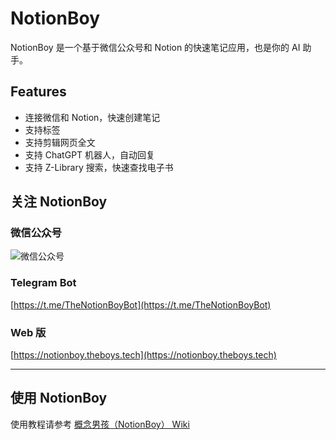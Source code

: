 # NotionBoy

NotionBoy 是一个基于微信公众号和 Notion 的快速笔记应用，也是你的 AI 助手。


## Features

- 连接微信和 Notion，快速创建笔记
- 支持标签
- 支持剪辑网页全文
- 支持 ChatGPT 机器人，自动回复
- 支持 Z-Library 搜索，快速查找电子书


## 关注 NotionBoy

### 微信公众号

![微信公众号](https://s3.theboys.tech/notionboy/IMG_0847.JPG)

### Telegram Bot

[https://t.me/TheNotionBoyBot](https://t.me/TheNotionBoyBot)

### Web 版

[https://notionboy.theboys.tech](https://notionboy.theboys.tech)

---
## 使用 NotionBoy

使用教程请参考 [概念男孩（NotionBoy） Wiki](https://vaayne.notion.site/07c3385eb59348218d2174a8983de475)
